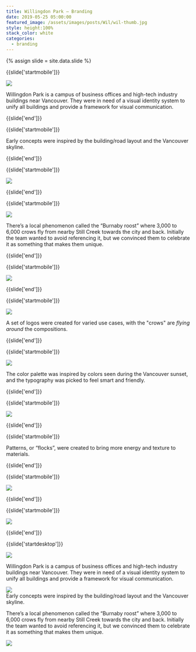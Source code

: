```yaml
---
title: Willingdon Park — Branding
date: 2019-05-25 05:00:00
featured_image: /assets/images/posts/Wil/wil-thumb.jpg
style: height:100%
stack_color: white
categories:
  - branding
---
```


{% assign slide = site.data.slide %}

{{slide['startmobile']}}

<div><img class="full-height" src='{{ site.url }}/assets/images/posts/Wil/wil-1-mobile@2x.png' /></div>

<p class='bg'>Willingdon Park is a campus of business offices and high-tech industry buildings near Vancouver. They were in need of a visual identity system to unify all buildings and provide a framework for visual communication.</p>

{{slide['end']}}

{{slide['startmobile']}}

Early concepts were inspired by the building/road layout and the Vancouver skyline.

{{slide['end']}}

{{slide['startmobile']}}

<div><img class='full-height' src='{{ site.url }}/assets/images/posts/Wil/wil-2-mobile@2x.png' /></div>

{{slide['end']}}

{{slide['startmobile']}}

<div><img class='full-height' src='{{ site.url }}/assets/images/posts/Wil/wil-3-mobile@2x.png' /></div>

<p class='bg-dark'>There’s a local phenomenon called the “Burnaby roost” where 3,000 to 6,000 crows fly from nearby Still Creek towards the city and back. Initially the team wanted to avoid referencing it, but we convinced them to celebrate it as something that makes them unique.</p>

{{slide['end']}}

{{slide['startmobile']}}

<div><img class='full-height' src='{{ site.url }}/assets/images/posts/Wil/wil-4-mobile@2x.png' /></div>

{{slide['end']}}

{{slide['startmobile']}}

<div><img class='full-height' src='{{ site.url }}/assets/images/posts/Wil/wil-5-mobile@2x.png' /></div>

<p class='bg-dark'>A set of logos were created for varied use cases, with the "crows" are <em>flying around</em> the compositions.</p>

{{slide['end']}}

{{slide['startmobile']}}

<div><img class='full-height' src='{{ site.url }}/assets/images/posts/Wil/wil-6-mobile@2x.png' /></div>

<p class='bg-dark'>The color palette was inspired by colors seen during the Vancouver sunset, and the typography was picked to feel smart and friendly.</p>

{{slide['end']}}

{{slide['startmobile']}}

<div><img class='full-height' src='{{ site.url }}/assets/images/posts/Wil/wil-7-mobile@2x.png' /></div>

{{slide['end']}}

{{slide['startmobile']}}

<p>Patterns, or “flocks”, were created to bring more energy and texture to materials.</p>

{{slide['end']}}

{{slide['startmobile']}}

<div><img class='full-height' src='{{ site.url }}/assets/images/posts/Wil/wil-8-mobile@2x.png' /></div>

{{slide['end']}}

{{slide['startmobile']}}

<div><img class="full-height" src='{{ site.url }}/assets/images/posts/Wil/wil-9-mobile@2x.png' /></div>

{{slide['end']}}

{{slide['startdesktop']}}

<div><img src='{{ site.url }}/assets/images/posts/Wil/wil-1@2x.png' /></div>

Willingdon Park is a campus of business offices and high-tech industry buildings near Vancouver. They were in need of a visual identity system to unify all buildings and provide a framework for visual communication.

<div><img src='{{ site.url }}/assets/images/posts/Wil/wil-2@2x.png' /></div>

<figcaption>Early concepts were inspired by the building/road layout and the Vancouver skyline.</figcaption>

There’s a local phenomenon called the “Burnaby roost” where 3,000 to 6,000 crows fly from nearby Still Creek towards the city and back. Initially the team wanted to avoid referencing it, but we convinced them to celebrate it as something that makes them unique.

<div class='row'>

<div><img src='{{ site.url }}/assets/images/posts/Wil/wil-3@2x.png' /></div><!--

--><div><img src='{{ site.url }}/assets/images/posts/Wil/wil-4@2x.png' /></div>

</div>

A set of logos were created for varied use cases, with the "crows" are <em>flying around</em> the compositions.

<div><img src='{{ site.url }}/assets/images/posts/Wil/wil-5@2x.png' /></div>

The color palette was inspired by colors seen during the Vancouver sunset, and the typography was picked to feel smart and friendly.

<div><img src='{{ site.url }}/assets/images/posts/Wil/wil-6@2x.png' /></div>

<div><img src='{{ site.url }}/assets/images/posts/Wil/wil-7@2x.png' /></div>

Patterns, or “flocks”, were created to bring more energy and texture to materials.

<div class='row'>

<div><img src='{{ site.url }}/assets/images/posts/Wil/wil-8@2x.png' /></div><!--

--><div><img src='{{ site.url }}/assets/images/posts/Wil/wil-9@2x.png' /></div>

</div>

{{slide['end']}}
